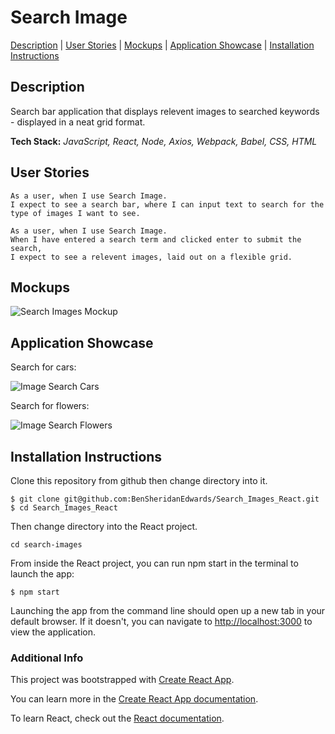 # Search Image

[Description](#description) | [User Stories](#user-stories) | [Mockups](#mockups) | [Application Showcase](#app-showcase) | [Installation Instructions](#installation)

## <a name="description">Description</a>

Search bar application that displays relevent images to searched keywords - displayed in a neat grid format.

**Tech Stack:** *JavaScript, React, Node, Axios, Webpack, Babel, CSS, HTML*

## <a name="user-stories">User Stories</a>

```
As a user, when I use Search Image.
I expect to see a search bar, where I can input text to search for the type of images I want to see.
```
```
As a user, when I use Search Image. 
When I have entered a search term and clicked enter to submit the search,
I expect to see a relevent images, laid out on a flexible grid. 
```

## <a name="mockups">Mockups</a>

![Search Images Mockup](https://github.com/BenSheridanEdwards/Search_Images_React/blob/master/media/SearchImages-Mockup.png)

## <a name="app-showcase">Application Showcase</a>

Search for cars: 

![Image Search Cars](https://github.com/BenSheridanEdwards/Search_Images_React/blob/master/media/SearchImages-CarsSearch.png)

Search for flowers: 

![Image Search Flowers](https://github.com/BenSheridanEdwards/Search_Images_React/blob/master/media/SearchImages-FlowersSearch.png)

## <a name="installation">Installation Instructions</a>

Clone this repository from github then change directory into it.

```
$ git clone git@github.com:BenSheridanEdwards/Search_Images_React.git
$ cd Search_Images_React
```

Then change directory into the React project.
```
cd search-images
```
From inside the React project, you can run npm start in the terminal to launch the app:

```
$ npm start
```

Launching the app from the command line should open up a new tab in your default browser. If it doesn't, you can navigate to [http://localhost:3000](http://localhost:3000) to view the application.<br />

### Additional Info

This project was bootstrapped with [Create React App](https://github.com/facebook/create-react-app).

You can learn more in the [Create React App documentation](https://facebook.github.io/create-react-app/docs/getting-started).

To learn React, check out the [React documentation](https://reactjs.org/).
